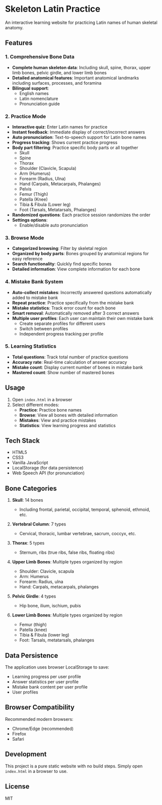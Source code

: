 # Skeleton Latin Practice

An interactive learning website for practicing Latin names of human skeletal anatomy.

## Features

### 1. Comprehensive Bone Data
- **Complete human skeleton data**: Including skull, spine, thorax, upper limb bones, pelvic girdle, and lower limb bones
- **Detailed anatomical features**: Important anatomical landmarks including surfaces, processes, and foramina
- **Bilingual support**:
  - English names
  - Latin nomenclature
  - Pronunciation guide

### 2. Practice Mode
- **Interactive quiz**: Enter Latin names for practice
- **Instant feedback**: Immediate display of correct/incorrect answers
- **Auto pronunciation**: Text-to-speech support for Latin bone names
- **Progress tracking**: Shows current practice progress
- **Body part filtering**: Practice specific body parts or all together
  - Skull
  - Spine
  - Thorax
  - Shoulder (Clavicle, Scapula)
  - Arm (Humerus)
  - Forearm (Radius, Ulna)
  - Hand (Carpals, Metacarpals, Phalanges)
  - Pelvis
  - Femur (Thigh)
  - Patella (Knee)
  - Tibia & Fibula (Lower leg)
  - Foot (Tarsals, Metatarsals, Phalanges)
- **Randomized questions**: Each practice session randomizes the order
- **Settings options**:
  - Enable/disable auto pronunciation

### 3. Browse Mode
- **Categorized browsing**: Filter by skeletal region
- **Organized by body parts**: Bones grouped by anatomical regions for easy reference
- **Search functionality**: Quickly find specific bones
- **Detailed information**: View complete information for each bone

### 4. Mistake Bank System
- **Auto-collect mistakes**: Incorrectly answered questions automatically added to mistake bank
- **Repeat practice**: Practice specifically from the mistake bank
- **Mistake statistics**: Track error count for each bone
- **Smart removal**: Automatically removed after 3 correct answers
- **Multiple user profiles**: Each user can maintain their own mistake bank
  - Create separate profiles for different users
  - Switch between profiles
  - Independent progress tracking per profile

### 5. Learning Statistics
- **Total questions**: Track total number of practice questions
- **Accuracy rate**: Real-time calculation of answer accuracy
- **Mistake count**: Display current number of bones in mistake bank
- **Mastered count**: Show number of mastered bones

## Usage

1. Open `index.html` in a browser
2. Select different modes:
   - **Practice**: Practice bone names
   - **Browse**: View all bones with detailed information
   - **Mistakes**: View and practice mistakes
   - **Statistics**: View learning progress and statistics

## Tech Stack

- HTML5
- CSS3
- Vanilla JavaScript
- LocalStorage (for data persistence)
- Web Speech API (for pronunciation)

## Bone Categories

1. **Skull**: 14 bones
   - Including frontal, parietal, occipital, temporal, sphenoid, ethmoid, etc.

2. **Vertebral Column**: 7 types
   - Cervical, thoracic, lumbar vertebrae, sacrum, coccyx, etc.

3. **Thorax**: 5 types
   - Sternum, ribs (true ribs, false ribs, floating ribs)

4. **Upper Limb Bones**: Multiple types organized by region
   - Shoulder: Clavicle, scapula
   - Arm: Humerus
   - Forearm: Radius, ulna
   - Hand: Carpals, metacarpals, phalanges

5. **Pelvic Girdle**: 4 types
   - Hip bone, ilium, ischium, pubis

6. **Lower Limb Bones**: Multiple types organized by region
   - Femur (thigh)
   - Patella (knee)
   - Tibia & Fibula (lower leg)
   - Foot: Tarsals, metatarsals, phalanges

## Data Persistence

The application uses browser LocalStorage to save:
- Learning progress per user profile
- Answer statistics per user profile
- Mistake bank content per user profile
- User profiles

## Browser Compatibility

Recommended modern browsers:
- Chrome/Edge (recommended)
- Firefox
- Safari

## Development

This project is a pure static website with no build steps. Simply open `index.html` in a browser to use.

## License

MIT